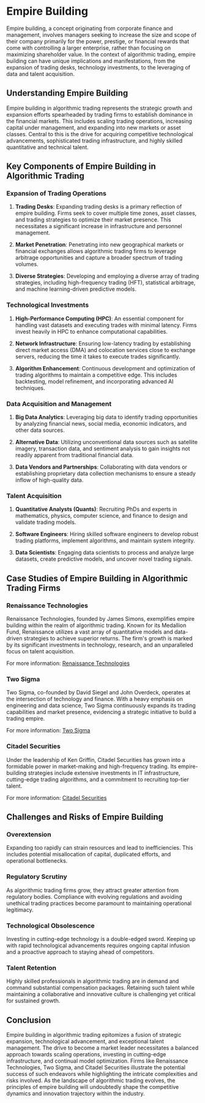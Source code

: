 # Empire Building

Empire building, a concept originating from corporate finance and management, involves managers seeking to increase the size and scope of their company primarily for the power, prestige, or financial rewards that come with controlling a larger enterprise, rather than focusing on maximizing shareholder value. In the context of algorithmic trading, empire building can have unique implications and manifestations, from the expansion of trading desks, technology investments, to the leveraging of data and talent acquisition.

## Understanding Empire Building

Empire building in algorithmic trading represents the strategic growth and expansion efforts spearheaded by trading firms to establish dominance in the financial markets. This includes scaling trading operations, increasing capital under management, and expanding into new markets or asset classes. Central to this is the drive for acquiring competitive technological advancements, sophisticated trading infrastructure, and highly skilled quantitative and technical talent.

## Key Components of Empire Building in Algorithmic Trading

### Expansion of Trading Operations

1. **Trading Desks**: Expanding trading desks is a primary reflection of empire building. Firms seek to cover multiple time zones, asset classes, and trading strategies to optimize their market presence. This necessitates a significant increase in infrastructure and personnel management.

2. **Market Penetration**: Penetrating into new geographical markets or financial exchanges allows algorithmic trading firms to leverage arbitrage opportunities and capture a broader spectrum of trading volumes.

3. **Diverse Strategies**: Developing and employing a diverse array of trading strategies, including high-frequency trading (HFT), statistical arbitrage, and machine learning-driven predictive models.

### Technological Investments

1. **High-Performance Computing (HPC)**: An essential component for handling vast datasets and executing trades with minimal latency. Firms invest heavily in HPC to enhance computational capabilities.

2. **Network Infrastructure**: Ensuring low-latency trading by establishing direct market access (DMA) and colocation services close to exchange servers, reducing the time it takes to execute trades significantly.

3. **Algorithm Enhancement**: Continuous development and optimization of trading algorithms to maintain a competitive edge. This includes backtesting, model refinement, and incorporating advanced AI techniques.

### Data Acquisition and Management

1. **Big Data Analytics**: Leveraging big data to identify trading opportunities by analyzing financial news, social media, economic indicators, and other data sources.

2. **Alternative Data**: Utilizing unconventional data sources such as satellite imagery, transaction data, and sentiment analysis to gain insights not readily apparent from traditional financial data.

3. **Data Vendors and Partnerships**: Collaborating with data vendors or establishing proprietary data collection mechanisms to ensure a steady inflow of high-quality data.

### Talent Acquisition

1. **Quantitative Analysts (Quants)**: Recruiting PhDs and experts in mathematics, physics, computer science, and finance to design and validate trading models.

2. **Software Engineers**: Hiring skilled software engineers to develop robust trading platforms, implement algorithms, and maintain system integrity.

3. **Data Scientists**: Engaging data scientists to process and analyze large datasets, create predictive models, and uncover novel trading signals.

## Case Studies of Empire Building in Algorithmic Trading Firms

### Renaissance Technologies

Renaissance Technologies, founded by James Simons, exemplifies empire building within the realm of algorithmic trading. Known for its Medallion Fund, Renaissance utilizes a vast array of quantitative models and data-driven strategies to achieve superior returns. The firm's growth is marked by its significant investments in technology, research, and an unparalleled focus on talent acquisition.

For more information: [Renaissance Technologies](https://www.rentec.com)

### Two Sigma

Two Sigma, co-founded by David Siegel and John Overdeck, operates at the intersection of technology and finance. With a heavy emphasis on engineering and data science, Two Sigma continuously expands its trading capabilities and market presence, evidencing a strategic initiative to build a trading empire.

For more information: [Two Sigma](https://www.twosigma.com)

### Citadel Securities

Under the leadership of Ken Griffin, Citadel Securities has grown into a formidable power in market-making and high-frequency trading. Its empire-building strategies include extensive investments in IT infrastructure, cutting-edge trading algorithms, and a commitment to recruiting top-tier talent.

For more information: [Citadel Securities](https://www.citadelsecurities.com)

## Challenges and Risks of Empire Building

### Overextension

Expanding too rapidly can strain resources and lead to inefficiencies. This includes potential misallocation of capital, duplicated efforts, and operational bottlenecks.

### Regulatory Scrutiny

As algorithmic trading firms grow, they attract greater attention from regulatory bodies. Compliance with evolving regulations and avoiding unethical trading practices become paramount to maintaining operational legitimacy.

### Technological Obsolescence

Investing in cutting-edge technology is a double-edged sword. Keeping up with rapid technological advancements requires ongoing capital infusion and a proactive approach to staying ahead of competitors.

### Talent Retention

Highly skilled professionals in algorithmic trading are in demand and command substantial compensation packages. Retaining such talent while maintaining a collaborative and innovative culture is challenging yet critical for sustained growth.

## Conclusion

Empire building in algorithmic trading epitomizes a fusion of strategic expansion, technological advancement, and exceptional talent management. The drive to become a market leader necessitates a balanced approach towards scaling operations, investing in cutting-edge infrastructure, and continual model optimization. Firms like Renaissance Technologies, Two Sigma, and Citadel Securities illustrate the potential success of such endeavors while highlighting the intricate complexities and risks involved. As the landscape of algorithmic trading evolves, the principles of empire building will undoubtedly shape the competitive dynamics and innovation trajectory within the industry.